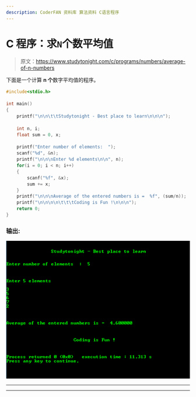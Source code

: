 ```yaml
---
description: CoderFAN 资料库 算法资料 C语言程序
---
```


# C 程序：求`N`个数平均值

> 原文：<https://www.studytonight.com/c/programs/numbers/average-of-n-numbers>

下面是一个计算 **n 个**数字平均值的程序。

```cpp
#include<stdio.h>

int main()
{
    printf("\n\n\t\tStudytonight - Best place to learn\n\n\n");

    int n, i;
    float sum = 0, x;

    printf("Enter number of elements:  ");
    scanf("%d", &n);
    printf("\n\n\nEnter %d elements\n\n", n);
    for(i = 0; i < n; i++)
    {
        scanf("%f", &x);
        sum += x;
    }
    printf("\n\n\nAverage of the entered numbers is =  %f", (sum/n));
    printf("\n\n\n\n\t\t\tCoding is Fun !\n\n\n");
    return 0;
}
```

### 输出:

![Program solution to find Average of N Numbers](img/86abe673cf0a3606445a0fe436554b03.png)

* * *

* * *